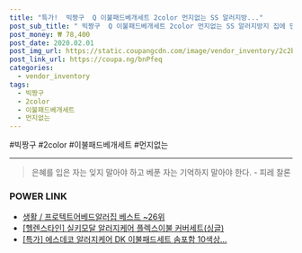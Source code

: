 ```yaml
--- 
title: "특가!  빅짱구  Q 이불패드베개세트 2color 먼지없는 SS 알러지방..." 
post_sub_title: " 빅짱구  Q 이불패드베개세트 2color 먼지없는 SS 알러지방지 집에 민트" 
post_money: ₩ 78,400 
post_date: 2020.02.01 
post_img_url: https://static.coupangcdn.com/image/vendor_inventory/2c2b/cbb50cbbe516ac45839be67f86d42dc75d5f456cf7fd1c175c54e621e2bc.jpg 
post_link_url: https://coupa.ng/bnPfeq 
categories: 
  - vendor_inventory 
tags: 
  - 빅짱구 
  - 2color 
  - 이불패드베개세트 
  - 먼지없는 
--- 
```

  #빅짱구 #2color #이불패드베개세트 #먼지없는 
<hr> 

> 은혜를 입은 자는 잊지 말아야 하고 베푼 자는 기억하지 말아야 한다. - 피레 찰론 


### POWER LINK

* <a href="https://blog.naver.com/santokki14/221779664821" target="_blank">생활 / 프로텍트어베드알러집 베스트 ~26위</a>
* <a href="https://blog.naver.com/fasyy4321/221786850860" target="_blank">[헬렌스타인] 실키모달 알러지케어 플렉스이불 커버세트(싱글)</a>
* <a href="https://blog.naver.com/sakai111/221791918076" target="_blank">[특가] 에스데코 알러지케어 DK 이불패드세트 솜포함 10색상...</a>
